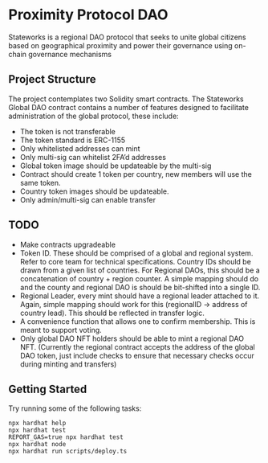 # Proximity Protocol DAO
Stateworks is a regional DAO protocol that seeks to unite global citizens based on geographical proximity and power their governance using on-chain governance mechanisms

## Project Structure

The project contemplates two Solidity smart contracts. The Stateworks Global DAO contract contains a number of features designed to facilitate administration of the global protocol, these include:
- The token is not transferable
- The token standard is ERC-1155
- Only whitelisted addresses can mint
- Only multi-sig can whitelist 2FA’d addresses
- Global token image should be updateable by the multi-sig
- Contract should create 1 token per country, new members will use the same token.
- Country token images should be updateable.
- Only admin/multi-sig can enable transfer

## TODO

- Make contracts upgradeable
- Token ID. These should be comprised of a global and regional system. Refer to core team for technical specifications. Country IDs should be drawn from a given list of countries. For Regional DAOs, this should be a concatenation of country + region counter. A simple mapping should do and the county and regional DAO is should be bit-shifted into a single ID.
- Regional Leader, every mint should have a regional leader attached to it. Again, simple mapping should work for this (regionalID -> address of country lead). This should be reflected in transfer logic.
- A convenience function that allows one to confirm membership. This is meant to support voting.
- Only global DAO NFT holders should be able to mint a regional DAO NFT. (Currently the regional contract accepts the address of the global DAO token, just include checks to ensure that necessary checks occur during minting and transfers)

## Getting Started

Try running some of the following tasks:

```shell
npx hardhat help
npx hardhat test
REPORT_GAS=true npx hardhat test
npx hardhat node
npx hardhat run scripts/deploy.ts
```
